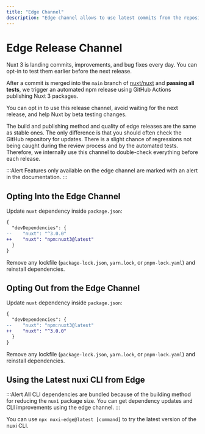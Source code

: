 ```yaml
---
title: "Edge Channel"
description: "Edge channel allows to use latest commits from the repository."
---
```


# Edge Release Channel

Nuxt 3 is landing commits, improvements, and bug fixes every day. You can opt-in to test them earlier before the next release.

After a commit is merged into the `main` branch of [nuxt/nuxt](https://github.com/nuxt/nuxt) and **passing all tests**, we trigger an automated npm release using GitHub Actions publishing Nuxt 3 packages.

You can opt in to use this release channel, avoid waiting for the next release, and help Nuxt by beta testing changes.

The build and publishing method and quality of edge releases are the same as stable ones. The only difference is that you should often check the GitHub repository for updates. There is a slight chance of regressions not being caught during the review process and by the automated tests. Therefore, we internally use this channel to double-check everything before each release.

:::Alert
Features only available on the edge channel are marked with an alert in the documentation.
:::

## Opting Into the Edge Channel

Update `nuxt` dependency inside `package.json`:

```diff [package.json]
{
  "devDependencies": {
--    "nuxt": "^3.0.0"
++    "nuxt": "npm:nuxt3@latest"
  }
}
```

Remove any lockfile (`package-lock.json`, `yarn.lock`, or `pnpm-lock.yaml`) and reinstall dependencies.

## Opting Out from the Edge Channel

Update `nuxt` dependency inside `package.json`:

```diff [package.json]
{
  "devDependencies": {
--    "nuxt": "npm:nuxt3@latest"
++    "nuxt": "^3.0.0"
  }
}
```

Remove any lockfile (`package-lock.json`, `yarn.lock`, or `pnpm-lock.yaml`) and reinstall dependencies.

## Using the Latest nuxi CLI from Edge

:::Alert
All CLI dependencies are bundled because of the building method for reducing the `nuxi` package size. You can get dependency updates and CLI improvements using the edge channel.
:::

You can use `npx nuxi-edge@latest [command]` to try the latest version of the nuxi CLI.
